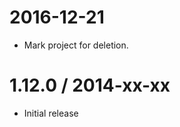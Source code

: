 2016-12-21
==========

* Mark project for deletion.

1.12.0 / 2014-xx-xx
==================

* Initial release
